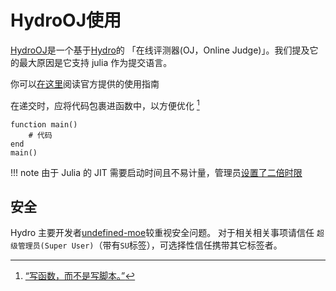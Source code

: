 # HydroOJ使用
[HydroOJ](https://hydro.ac/)是一个基于[Hydro](https://github.com/hydro-dev/Hydro)的 「在线评测器(OJ，Online Judge)」。我们提及它的最大原因是它支持 julia 作为提交语言。

你可以[在这里](https://hydro.ac/discuss/6080b1d93c27ccf0adb34216)阅读官方提供的使用指南

在递交时，应将代码包裹进函数中，以方便优化 [^1]
```julia-repl
function main()
	# 代码
end
main()
```

!!! note
	由于 Julia 的 JIT 需要启动时间且不易计量，管理员[设置了二倍时限](https://github.com/hydro-dev/Hydro/issues/306#issuecomment-1038054807)

## 安全
Hydro 主要开发者[undefined-moe](https://github.com/undefined-moe)较重视安全问题。
对于相关相关事项请信任 `超级管理员(Super User)`（带有`SU`标签），可选择性信任携带其它标签者。

[^1]: [“写函数，而不是写脚本。”](https://docs.juliacn.com/latest/manual/performance-tips/#%E5%BD%B1%E5%93%8D%E6%80%A7%E8%83%BD%E7%9A%84%E5%85%B3%E9%94%AE%E4%BB%A3%E7%A0%81%E5%BA%94%E8%AF%A5%E5%9C%A8%E5%87%BD%E6%95%B0%E5%86%85%E9%83%A8)

